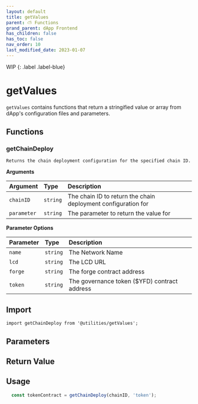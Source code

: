 ```yaml
---
layout: default
title: getValues
parent: ⛅ Functions
grand_parent: dApp Frontend
has_children: false
has_toc: false
nav_order: 10
last_modified_date: 2023-01-07
---
```


WIP
{: .label .label-blue}
# getValues

`getValues` contains functions that return a stringified value or array from dApp's configuration files and parameters.

## Functions

### getChainDeploy
    Returns the chain deployment configuration for the specified chain ID.

**Arguments**

| Argument | Type | Description |
| :--- | :--- | :--- |
| `chainID` | `string` | The chain ID to return the chain deployment configuration for |
| `parameter` | `string` | The parameter to return the value for |

**Parameter Options**

| Parameter | Type | Description |
| :--- | :--- | :--- |
| `name` | `string` | The Network Name |
| `lcd` | `string` | The LCD URL |
| `forge` | `string` | The forge contract address |
| `token` | `string` | The governance token ($YFD) contract address |

## Import

`import getChainDeploy from '@utilities/getValues';`

## Parameters


## Return Value


## Usage
```js
  const tokenContract = getChainDeploy(chainID, 'token');
```